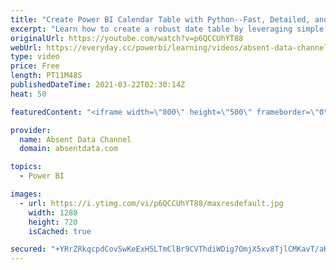 ```yaml
---
title: "Create Power BI Calendar Table with Python--Fast, Detailed, and Simple"
excerpt: "Learn how to create a robust date table by leveraging simple Python script that will allow you to create a host of different time segments for a an awesome customized calendar table.   You can find the Jupyter Notebook here for the code here: https://github.com/Gaelim/PowerBI_date_table Please find the"
originalUrl: https://youtube.com/watch?v=p6QCCUhYT88
webUrl: https://everyday.cc/powerbi/learning/videos/absent-data-channel-create-power-bi-calendar-table-with-python-fast-detailed-and-simple/
type: video
price: Free
length: PT11M48S
publishedDateTime: 2021-03-22T02:30:14Z
heat: 50

featuredContent: "<iframe width=\"800\" height=\"500\" frameborder=\"0\" src=\"https://www.youtube.com/embed/p6QCCUhYT88\" allow=\"accelerometer; autoplay; encrypted-media; gyroscope; picture-in-picture\" allowfullscreen></iframe>"

provider:
  name: Absent Data Channel
  domain: absentdata.com

topics:
  - Power BI

images:
  - url: https://i.ytimg.com/vi/p6QCCUhYT88/maxresdefault.jpg
    width: 1280
    height: 720
    isCached: true

secured: "+YRrZRkqcpdCovSwKeExH5LTmClBr9CVThdiWDig7OmjX5xv8TjlCMKavT/aKTE4dy6solWefx/j+FnHcNw4QXDVDd00es6mMZhNe6sC+J0PDiomzKalWtKCo/ZdPYshaOU9y19eoIA+rA/0XBasAr7nWJbD8YQGdBJ6jDQ88BAx5bKrPpIDJ7nzN+e5JL2qgKkqxWd/wBymAtymITM9K4UNtQci+Cz8XBwJn6fWhd4qMXpPArlSHh7OKHJG3Y6YQ2Yn5Es5XF1iqlHfJqBhxOwdK7jIqn0uLGOBqzebWJPT7vGWa8GyPP8bcSn+yKBYTpbRaQKVxsnJN0nc54POlUdVwJva0zYjRwiesB49RSFdYN1hHf0cKuGvOI5KClp0o5JGRaEELzUbAcWuAxGLJubBsf2E90CRxyu5RFoR3VU=;4OoeBNG/hBilgx0/71TBMQ=="
---
```


